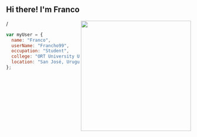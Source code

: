 ## Hi there! I'm Franco

<img align="right" width="300" src="https://tenor.com/es-419/view/programming-computer-frog-nerd-frog-smart-fog-csharp-gif-25385487" /> /
```javascript
var myUser = {
  name: "Franco",
  userName: "Francho99",
  occupation: "Student",
  college: "ORT University Uruguay",
  location: "San José, Uruguay"
};

```
